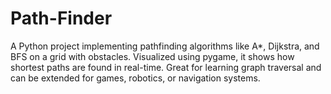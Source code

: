# Path-Finder
A Python project implementing pathfinding algorithms like A*, Dijkstra, and BFS on a grid with obstacles. Visualized using pygame, it shows how shortest paths are found in real-time. Great for learning graph traversal and can be extended for games, robotics, or navigation systems.
